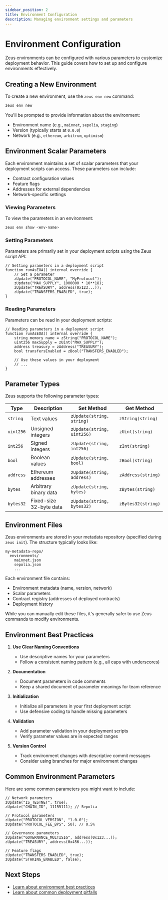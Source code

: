 ```yaml
---
sidebar_position: 2
title: Environment Configuration
description: Managing environment settings and parameters
---
```


# Environment Configuration

Zeus environments can be configured with various parameters to customize deployment behavior. This guide covers how to set up and configure environments effectively.

## Creating a New Environment

To create a new environment, use the `zeus env new` command:

```bash
zeus env new
```

You'll be prompted to provide information about the environment:

- Environment name (e.g., `mainnet`, `sepolia`, `staging`)
- Version (typically starts at `0.0.0`)
- Network (e.g., `ethereum`, `arbitrum`, `optimism`)

## Environment Scalar Parameters

Each environment maintains a set of scalar parameters that your deployment scripts can access. These parameters can include:

- Contract configuration values
- Feature flags
- Addresses for external dependencies
- Network-specific settings

### Viewing Parameters

To view the parameters in an environment:

```bash
zeus env show <env-name>
```

### Setting Parameters

Parameters are primarily set in your deployment scripts using the Zeus script API:

```solidity
// Setting parameters in a deployment script
function runAsEOA() internal override {
    // Set a parameter
    zUpdate("PROTOCOL_NAME", "MyProtocol");
    zUpdate("MAX_SUPPLY", 1000000 * 10**18);
    zUpdate("TREASURY", address(0x123...));
    zUpdate("TRANSFERS_ENABLED", true);
}
```

### Reading Parameters

Parameters can be read in your deployment scripts:

```solidity
// Reading parameters in a deployment script
function runAsEOA() internal override {
    string memory name = zString("PROTOCOL_NAME");
    uint256 maxSupply = zUint("MAX_SUPPLY");
    address treasury = zAddress("TREASURY");
    bool transfersEnabled = zBool("TRANSFERS_ENABLED");
    
    // Use these values in your deployment
    // ...
}
```

## Parameter Types

Zeus supports the following parameter types:

| Type | Description | Set Method | Get Method |
|------|-------------|------------|------------|
| `string` | Text values | `zUpdate(string, string)` | `zString(string)` |
| `uint256` | Unsigned integers | `zUpdate(string, uint256)` | `zUint(string)` |
| `int256` | Signed integers | `zUpdate(string, int256)` | `zInt(string)` |
| `bool` | Boolean values | `zUpdate(string, bool)` | `zBool(string)` |
| `address` | Ethereum addresses | `zUpdate(string, address)` | `zAddress(string)` |
| `bytes` | Arbitrary binary data | `zUpdate(string, bytes)` | `zBytes(string)` |
| `bytes32` | Fixed-size 32-byte data | `zUpdate(string, bytes32)` | `zBytes32(string)` |

## Environment Files

Zeus environments are stored in your metadata repository (specified during `zeus init`). The structure typically looks like:

```
my-metadata-repo/
  environments/
    mainnet.json
    sepolia.json
    ...
```

Each environment file contains:
- Environment metadata (name, version, network)
- Scalar parameters
- Contract registry (addresses of deployed contracts)
- Deployment history

While you can manually edit these files, it's generally safer to use Zeus commands to modify environments.

## Environment Best Practices

1. **Use Clear Naming Conventions**
   - Use descriptive names for your parameters
   - Follow a consistent naming pattern (e.g., all caps with underscores)

2. **Documentation**
   - Document parameters in code comments
   - Keep a shared document of parameter meanings for team reference

3. **Initialization**
   - Initialize all parameters in your first deployment script
   - Use defensive coding to handle missing parameters

4. **Validation**
   - Add parameter validation in your deployment scripts
   - Verify parameter values are in expected ranges

5. **Version Control**
   - Track environment changes with descriptive commit messages
   - Consider using branches for major environment changes

## Common Environment Parameters

Here are some common parameters you might want to include:

```solidity
// Network parameters
zUpdate("IS_TESTNET", true);
zUpdate("CHAIN_ID", 11155111); // Sepolia

// Protocol parameters
zUpdate("PROTOCOL_VERSION", "1.0.0");
zUpdate("PROTOCOL_FEE_BPS", 50); // 0.5%

// Governance parameters
zUpdate("GOVERNANCE_MULTISIG", address(0x123...));
zUpdate("TREASURY", address(0x456...));

// Feature flags
zUpdate("TRANSFERS_ENABLED", true);
zUpdate("STAKING_ENABLED", false);
```

## Next Steps

- [Learn about environment best practices](/environments/best-practices)
- [Learn about common deployment pitfalls](/migrations/common-pitfalls)